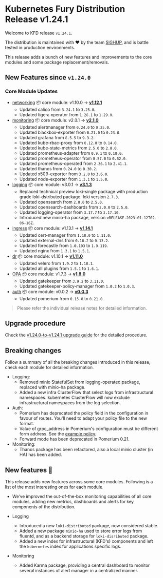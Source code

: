 # Kubernetes Fury Distribution Release v1.24.1

Welcome to KFD release `v1.24.1`.

The distribution is maintained with ❤️ by the team [SIGHUP](https://sighup.io/), and is battle tested in production environments.

This release adds a bunch of new features and improvements to the core modules and some package replacement/removals.

## New Features since `v1.24.0`

### Core Module Updates

- [networking](https://github.com/sighupio/fury-kubernetes-networking) 📦 core module: v1.10.0 -> [**v1.12.1**](https://github.com/sighupio/fury-kubernetes-networking/releases/tag/v1.12.1)
  - Updated calico from `3.24.1` to `3.25.0`.
  - Updated tigera operator from `1.28.1` to `1.29.0`.
- [monitoring](https://github.com/sighupio/fury-kubernetes-monitoring) 📦 core module: v2.0.1 -> [**v2.1.0**](https://github.com/sighupio/fury-kubernetes-monitoring/releases/tag/v2.1.0)
  - Updated alertmanager from `0.24.0` to `0.25.0`.
  - Updated blackbox-exporter from `0.21.0` to `0.23.0`.
  - Updated grafana from `8.5.5` to `9.3.2`.
  - Updated kube-rbac-proxy from `0.12.0` to `0.14.0`.
  - Updated kube-state-metrics from `2.5.0` to `2.8.0`.
  - Updated prometheus-adapter from `0.9.1` to `0.10.0`.
  - Updated prometheus-operator from `0.57.0` to `0.62.0`.
  - Updated prometheus-operated from `2.36.1` to `2.41.1`.
  - Updated thanos from `0.24.0` to `0.30.2`.
  - Updated x509-exporter from `3.2.0` to `3.6.0`.
  - Updated node-exporter from `1.3.1` to `1.5.0`.
- [logging](https://github.com/sighupio/fury-kubernetes-logging) 📦 core module: v3.0.1 -> [**v3.1.3**](https://github.com/sighupio/fury-kubernetes-logging/releases/tag/v3.1.3)
  - Replaced technical preview loki-single package with production grade loki-dstributed package. loki version `2.7.3`.
  - Updated opensearch from `2.0.0` to `2.5.0`.
  - Updated opensearch-dashboards from `2.0.0` to `2.5.0`.
  - Updated logging-operator from `3.17.7` to `3.17.10`.
  - Introduced new minio-ha package, version `vRELEASE.2023-01-12T02-06-16Z`.
- [ingress](https://github.com/sighupio/fury-kubernetes-ingress) 📦 core module: v1.13.1 -> [**v1.14.1**](https://github.com/sighupio/fury-kubernetes-ingress/releases/tag/v1.14.0)
  - Updated cert-manager from `1.10.0` to `1.11.0`.
  - Updated external-dns from `0.10.2` to `0.13.2`.
  - Updated forecastle from `1.0.103` to `1.0.119`.
  - Updated nginx from `1.3.1` to `1.5.1`.
- [dr](https://github.com/sighupio/fury-kubernetes-dr) 📦 core module: v1.10.1 -> [**v1.11.0**](https://github.com/sighupio/fury-kubernetes-dr/releases/tag/v1.11.0)
  - Updated velero from `1.9.2` to `1.10.1`.
  - Updated all plugins from `1.5.1` to `1.6.1`.
- [OPA](https://github.com/sighupio/fury-kubernetes-opa) 📦 core module: v1.7.3 -> [**v1.8.0**](https://github.com/sighupio/fury-kubernetes-opa/releases/tag/v1.8.0)
  - Updated gatekeeper from `3.9.2` to `3.11.0`.
  - Updated gatekeeper-policy-manager from `1.0.2` to `1.0.3`.
- [auth](https://github.com/sighupio/fury-kubernetes-auth) 📦 core module: v0.0.2 -> [**v0.0.3**](https://github.com/sighupio/fury-kubernetes-auth/releases/tag/v0.0.3)
  - Updated pomerium from `0.15.8` to `0.21.0`.
  
> Please refer the individual release notes for detailed information.

## Upgrade procedure

Check the [v1.24.0-to-v1.24.1 upgrade guide](../upgrades/v1.24.0-to-v1.24.1.md) for the detailed procedure.

## Breaking changes

Follow a summary of all the breaking changes introduced in this release, check each module for detailed information.

- Logging:
  - Removed minio StatefulSet from logging-operated package, replaced with minio-ha package.
  - Added a new infra ClusterFlow that select logs from infrastructural namespaces. kubernetes ClusterFlow will now exclude
    infrastructural namespaces from the log selection.
- Auth:
  - Pomerium has deprecated the policy field in the configuration in favour of routes. You'll need to adapt your policy file to the new format.
  - Value of grpc_address in Pomerium's configuration must be different form address. See the [example policy](https://github.com/sighupio/fury-kubernetes-auth/blob/v0.0.3/katalog/pomerium/config/policy.example.yaml).
  - Forward mode has been deprecated in Pomerium 0.21.
- Monitoring:
  - Thanos package has been refactored, also a local minio cluster (in HA) has been added.

## New features 🌟

This release adds new features across some core modules. Following is a list of the most interesting ones for each module.

- We've improved the out-of-the-box monitoring capabilities of all core modules, adding new metrics, dashboards and alerts for key components of the distribution.

- Logging
  - Introduced a new `loki-distributed` package, now considered stable.
  - Added a new package `minio-ha` used to store error logs from fluentd, and as a backend storage for `loki-disributed` package.
  - Added a new index for infrastructural (KFD's) components and left the `kubernetes` index for applications specific logs.
- Monitoring
  - Added Karma package, providing a central dashboard to monitor several instances of alert manager in a centralized manner.
